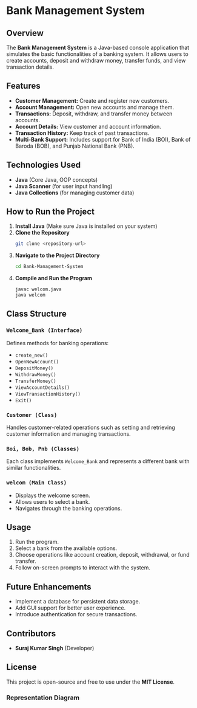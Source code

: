 # Bank Management System

## Overview
The **Bank Management System** is a Java-based console application that simulates the basic functionalities of a banking system. It allows users to create accounts, deposit and withdraw money, transfer funds, and view transaction details.

## Features
- **Customer Management:** Create and register new customers.
- **Account Management:** Open new accounts and manage them.
- **Transactions:** Deposit, withdraw, and transfer money between accounts.
- **Account Details:** View customer and account information.
- **Transaction History:** Keep track of past transactions.
- **Multi-Bank Support:** Includes support for Bank of India (BOI), Bank of Baroda (BOB), and Punjab National Bank (PNB).

## Technologies Used
- **Java** (Core Java, OOP concepts)
- **Java Scanner** (for user input handling)
- **Java Collections** (for managing customer data)

## How to Run the Project
1. **Install Java** (Make sure Java is installed on your system)
2. **Clone the Repository**
   ```sh
   git clone <repository-url>
   ```
3. **Navigate to the Project Directory**
   ```sh
   cd Bank-Management-System
   ```
4. **Compile and Run the Program**
   ```sh
   javac welcom.java
   java welcom
   ```

## Class Structure
### `Welcome_Bank (Interface)`
Defines methods for banking operations:
- `create_new()`
- `OpenNewAccount()`
- `DepositMoney()`
- `WithdrawMoney()`
- `TransferMoney()`
- `ViewAccountDetails()`
- `ViewTransactionHistory()`
- `Exit()`

### `Customer (Class)`
Handles customer-related operations such as setting and retrieving customer information and managing transactions.

### `Boi, Bob, Pnb (Classes)`
Each class implements `Welcome_Bank` and represents a different bank with similar functionalities.

### `welcom (Main Class)`
- Displays the welcome screen.
- Allows users to select a bank.
- Navigates through the banking operations.

## Usage
1. Run the program.
2. Select a bank from the available options.
3. Choose operations like account creation, deposit, withdrawal, or fund transfer.
4. Follow on-screen prompts to interact with the system.

## Future Enhancements
- Implement a database for persistent data storage.
- Add GUI support for better user experience.
- Introduce authentication for secure transactions.

## Contributors
- **Suraj Kumar Singh** (Developer)

## License
This project is open-source and free to use under the **MIT License**.
### Representation Diagram

